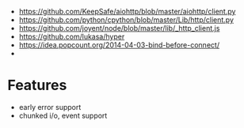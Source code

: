 * https://github.com/KeepSafe/aiohttp/blob/master/aiohttp/client.py
* https://github.com/python/cpython/blob/master/Lib/http/client.py
* https://github.com/joyent/node/blob/master/lib/_http_client.js
* https://github.com/lukasa/hyper
* https://idea.popcount.org/2014-04-03-bind-before-connect/
* 
# Features
* early error support
* chunked i/o, event support
